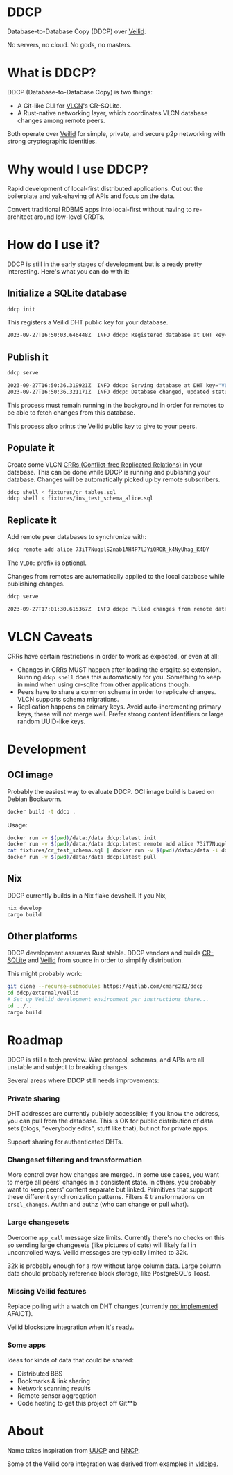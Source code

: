 # DDCP

Database-to-Database Copy (DDCP) over [Veilid](https://veilid.com).

No servers, no cloud. No gods, no masters.

# What is DDCP?

DDCP (Database-to-Database Copy) is two things:

- A Git-like CLI for [VLCN](https://vlcn.io/)'s CR-SQLite.
- A Rust-native networking layer, which coordinates VLCN database changes among remote peers.

Both operate over [Veilid](https://veilid.com) for simple, private, and secure p2p networking with strong cryptographic identities.

# Why would I use DDCP?

Rapid development of local-first distributed applications. Cut out the boilerplate and yak-shaving of APIs and focus on the data.

Convert traditional RDBMS apps into local-first without having to re-architect around low-level CRDTs.

# How do I use it?

DDCP is still in the early stages of development but is already pretty interesting. Here's what you can do with it:

## Initialize a SQLite database

```bash
ddcp init
```

This registers a Veilid DHT public key for your database.

```bash
2023-09-27T16:50:03.646448Z  INFO ddcp: Registered database at DHT key="VLD0:73iT7NuqplS2nab1AH4P7lJYiQROR_k4NyUhag_K4DY"
```

## Publish it

```bash
ddcp serve
```

```bash
2023-09-27T16:50:36.319921Z  INFO ddcp: Serving database at DHT key="VLD0:73iT7NuqplS2nab1AH4P7lJYiQROR_k4NyUhag_K4DY"
2023-09-27T16:50:36.321171Z  INFO ddcp: Database changed, updated status db_version=2 key="VLD0:73iT7NuqplS2nab1AH4P7lJYiQROR_k4NyUhag_K4DY"
```

This process must remain running in the background in order for remotes to be able to fetch changes from this database.

This process also prints the Veilid public key to give to your peers.

## Populate it

Create some VLCN [CRRs (Conflict-free Replicated Relations)](https://vlcn.io/docs/appendix/crr) in your database. This can be done while DDCP is running and publishing your database. Changes will be automatically picked up by remote subscribers.

```bash
ddcp shell < fixtures/cr_tables.sql
ddcp shell < fixtures/ins_test_schema_alice.sql
```

## Replicate it

Add remote peer databases to synchronize with:

```bash
ddcp remote add alice 73iT7NuqplS2nab1AH4P7lJYiQROR_k4NyUhag_K4DY
```

The `VLD0:` prefix is optional.

Changes from remotes are automatically applied to the local database while publishing changes.

```bash
ddcp serve
```

```bash
2023-09-27T17:01:30.615367Z  INFO ddcp: Pulled changes from remote database remote_name="alice" db_version=5
```

# VLCN Caveats

CRRs have certain restrictions in order to work as expected, or even at all:

- Changes in CRRs MUST happen after loading the crsqlite.so extension. Running `ddcp shell` does this automatically for you. Something to keep in mind when using cr-sqlite from other applications though.
- Peers have to share a common schema in order to replicate changes. VLCN supports schema migrations.
- Replication happens on primary keys. Avoid auto-incrementing primary keys, these will not merge well. Prefer strong content identifiers or large random UUID-like keys.

# Development

## OCI image

Probably the easiest way to evaluate DDCP. OCI image build is based on Debian Bookworm.

```bash
docker build -t ddcp .
```

Usage:

```bash
docker run -v $(pwd)/data:/data ddcp:latest init
docker run -v $(pwd)/data:/data ddcp:latest remote add alice 73iT7NuqplS2nab1AH4P7lJYiQROR_k4NyUhag_K4DY
cat fixtures/cr_test_schema.sql | docker run -v $(pwd)/data:/data -i ddcp:latest shell
docker run -v $(pwd)/data:/data ddcp:latest pull
```

## Nix

DDCP currently builds in a Nix flake devshell. If you Nix,

```bash
nix develop
cargo build
```

## Other platforms

DDCP development assumes Rust stable. DDCP vendors and builds [CR-SQLite](https://github.com/vlcn-io/cr-sqlite#building) and [Veilid](https://gitlab.com/veilid/veilid) from source in order to simplify distribution.

This might probably work:

```bash
git clone --recurse-submodules https://gitlab.com/cmars232/ddcp 
cd ddcp/external/veilid
# Set up Veilid development environment per instructions there...
cd ../..
cargo build
```

# Roadmap

DDCP is still a tech preview. Wire protocol, schemas, and APIs are all unstable and subject to breaking changes.

Several areas where DDCP still needs improvements:

### Private sharing

DHT addresses are currently publicly accessible; if you know the address, you can pull from the database. This is OK for public distribution of data sets (blogs, "everybody edits", stuff like that), but not for private apps.

Support sharing for authenticated DHTs.

### Changeset filtering and transformation

More control over how changes are merged. In some use cases, you want to merge all peers' changes in a consistent state. In others, you probably want to keep peers' content separate but linked. Primitives that support these different synchronization patterns. Filters & transformations on `crsql_changes`. Authn and authz (who can change or pull what).

### Large changesets

Overcome `app_call` message size limits. Currently there's no checks on this so sending large changesets (like pictures of cats) will likely fail in uncontrolled ways. Veilid messages are typically limited to 32k.

32k is probably enough for a row without large column data. Large column data should probably reference block storage, like PostgreSQL's Toast.

### Missing Veilid features

Replace polling with a watch on DHT changes (currently [not implemented](https://gitlab.com/veilid/veilid/-/blob/bd4b4233bfed5bdca4da3cacda3ad960e28daab5/veilid-core/src/storage_manager/mod.rs#L485) AFAICT).

Veilid blockstore integration when it's ready.

### Some apps

Ideas for kinds of data that could be shared:

- Distributed BBS
- Bookmarks & link sharing
- Network scanning results
- Remote sensor aggregation
- Code hosting to get this project off Git\*\*b

# About

Name takes inspiration from [UUCP](https://en.wikipedia.org/wiki/UUCP) and [NNCP](https://www.complete.org/nncp/).

Some of the Veilid core integration was derived from examples in [vldpipe](https://gitlab.com/vatueil/vldpipe).
